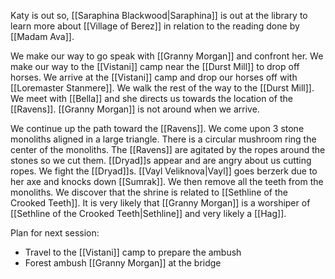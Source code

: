 Katy is out so, [[Saraphina Blackwood|Saraphina]] is out at the library to learn more about [[Village of Berez]] in relation to the reading done by [[Madam Ava]].

We make our way to go speak with [[Granny Morgan]] and confront her. We make our way to the [[Vistani]] camp near the [[Durst Mill]] to drop off horses. We arrive at the [[Vistani]] camp and drop our horses off with [[Loremaster Stanmere]]. We walk the rest of the way to the [[Durst Mill]]. We meet with [[Bella]] and she directs us towards the location of the [[Ravens]]. [[Granny Morgan]] is not around when we arrive.

We continue up the path toward the [[Ravens]]. We come upon 3 stone monoliths aligned in a large triangle. There is a circular mushroom ring the center of the monoliths. The [[Ravens]] are agitated by the ropes around the stones so we cut them. [[Dryad]]s appear and are angry about us cutting ropes. We fight the [[Dryad]]s. [[Vayl Veliknova|Vayl]] goes berzerk due to her axe and knocks down [[Sumrak]]. We then remove all the teeth from the monoliths. We discover that the shrine is related to [[Sethline of the Crooked Teeth]]. It is very likely that [[Granny Morgan]] is a worshiper of [[Sethline of the Crooked Teeth|Sethline]] and very likely a [[Hag]].

Plan for next session:
- Travel to the [[Vistani]] camp to prepare the ambush
- Forest ambush [[Granny Morgan]] at the bridge
